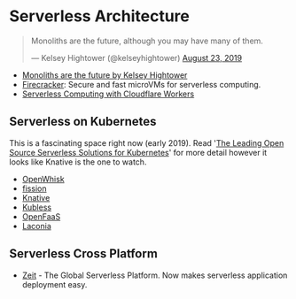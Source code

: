 # Serverless Architecture

<blockquote class="twitter-tweet"><p lang="en" dir="ltr">Monoliths are the future, although you may have many of them.</p>&mdash; Kelsey Hightower (@kelseyhightower) <a href="https://twitter.com/kelseyhightower/status/1164928274247499777">August 23, 2019</a></blockquote>

* [Monoliths are the future by Kelsey Hightower](https://changelog.com/posts/monoliths-are-the-future)
* [Firecracker](https://firecracker-microvm.github.io/): Secure and fast microVMs for serverless computing.
* [Serverless Computing with Cloudflare Workers](https://www.cloudflare.com/en-au/products/cloudflare-workers/)

## Serverless on Kubernetes

This is a fascinating space right now (early 2019). Read '[The Leading Open Source Serverless Solutions for Kubernetes](https://gravitational.com/blog/serverless-on-kubernetes/)' for more detail however it looks like Knative is the one to watch.

* [OpenWhisk](https://openwhisk.apache.org/)
* [fission](https://fission.io/)
* [Knative](https://cloud.google.com/knative/)
* [Kubless](https://kubeless.io/)
* [OpenFaaS](https://www.openfaas.com/)
* [Laconia](https://laconiajs.io/)

## Serverless Cross Platform

* [Zeit](https://zeit.co/) - The Global Serverless Platform. Now makes serverless application deployment easy.

